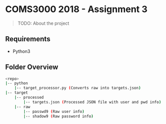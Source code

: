# COMS3000 2018 - Assignment 3

>TODO: About the project

## Requirements

- Python3

## Folder Overview

```bash
<repo>
|-- python
    |-- target_processor.py (Converts raw into targets.json)
|-- target
    |-- processed
        |-- targets.json (Processed JSON file with user and pwd info)
    |-- raw
        |-- passwd9 (Raw user info)
        |-- shadow9 (Raw password info)
```